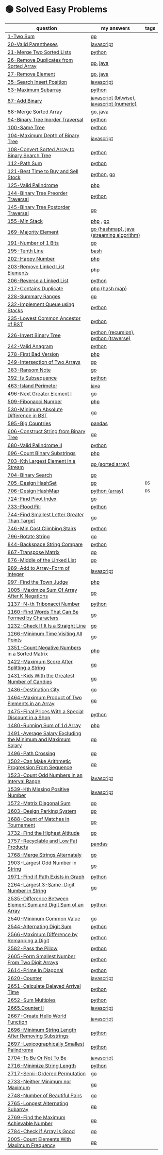 # 🟢 Solved Easy Problems

| question                                                                                                                                                 | my answers                                                                                                                                                                                                                 | tags |
|----------------------------------------------------------------------------------------------------------------------------------------------------------|----------------------------------------------------------------------------------------------------------------------------------------------------------------------------------------------------------------------------|------|
| [1-Two Sum](https://leetcode.com/problems/two-sum/)                                                                                                      | [go](https://github.com/shayansm2/leetcodeSolutions/blob/main/src/easy/TwoSum.go)                                                                                                                                          |
| [20-Valid Parentheses](https://leetcode.com/problems/valid-parentheses/)                                                                                 | [javascript](https://gValidParentheses.jsithub.com/shayansm2/leetcodeSolutions/blob/main/src/easy/ValidParentheses.js)                                                                                                     |
| [21-Merge Two Sorted Lists](https://leetcode.com/problems/merge-two-sorted-lists/)                                                                       | [python](https://github.com/shayansm2/leetcodeSolutions/blob/main/src/easy/MergeTwoSortedLists.py)                                                                                                                         |
| [26-Remove Duplicates from Sorted Array](https://leetcode.com/problems/remove-duplicates-from-sorted-array/)                                             | [go](https://github.com/shayansm2/leetcodeSolutions/blob/main/src/easy/RemoveDuplicatesSortedArray.go), [java](https://github.com/shayansm2/leetcodeSolutions/blob/main/src/easy/RemoveDuplicatesSortedArray.java)         |
| [27-Remove Element](https://leetcode.com/problems/remove-element/)                                                                                       | [go](https://github.com/shayansm2/leetcodeSolutions/blob/main/src/easy/RemoveElement.go), [java](https://github.com/shayansm2/leetcodeSolutions/blob/main/src/easy/RemoveElement.java)                                     |
| [35-Search Insert Position](https://leetcode.com/problems/search-insert-position/)                                                                       | [javascript](https://github.com/shayansm2/leetcodeSolutions/blob/main/src/easy/SearchInsertPosition.js)                                                                                                                    |
| [53-Maximum Subarray](https://leetcode.com/problems/maximum-subarray/)                                                                                   | [python](https://github.com/shayansm2/leetcodeSolutions/blob/main/src/easy/MaximumSubarray.py)                                                                                                                             |
| [67-Add Binary](https://leetcode.com/problems/add-binary/)                                                                                               | [javascript (bitwise)](https://github.com/shayansm2/leetcodeSolutions/blob/main/src/easy/AddBinary.js), [javascript (numeric)](https://github.com/shayansm2/leetcodeSolutions/blob/main/src/easy/AddBinary2.js)            |
| [88-Merge Sorted Array](https://leetcode.com/problems/merge-sorted-array/)                                                                               | [go](https://github.com/shayansm2/leetcodeSolutions/blob/main/src/easy/MergeSortedArray.go), [java](https://github.com/shayansm2/leetcodeSolutions/blob/main/src/easy/MergeSortedArray.java)                               |
| [94-Binary Tree Inorder Traversal](https://leetcode.com/problems/binary-tree-inorder-traversal/)                                                         | [python](https://github.com/shayansm2/leetcodeSolutions/blob/main/src/easy/BinaryTreeInorderTraversal.py)                                                                                                                  |
| [100-Same Tree](https://leetcode.com/problems/same-tree/)                                                                                                | [python](https://github.com/shayansm2/leetcodeSolutions/blob/main/src/easy/SameTree.py)                                                                                                                                    |
| [104-Maximum Depth of Binary Tree](https://leetcode.com/problems/maximum-depth-of-binary-tree/)                                                          | [javascript](https://github.com/shayansm2/leetcodeSolutions/blob/main/src/easy/MaximumDepthBinaryTree.js)                                                                                                                  |
| [108-Convert Sorted Array to Binary Search Tree](https://leetcode.com/problems/convert-sorted-array-to-binary-search-tree/)                              | [python](https://github.com/shayansm2/leetcodeSolutions/blob/main/src/easy/ConvertSortedArrayBinarySearchTree.py)                                                                                                          |
| [112-Path Sum](https://leetcode.com/problems/path-sum/)                                                                                                  | [python](https://github.com/shayansm2/leetcodeSolutions/blob/main/src/easy/PathSum.py)                                                                                                                                     |
| [121-Best Time to Buy and Sell Stock](https://leetcode.com/problems/best-time-to-buy-and-sell-stock/)                                                    | [python](https://github.com/shayansm2/leetcodeSolutions/blob/main/src/easy/BestTimeToBuyAndSellStock.py), [go](https://github.com/shayansm2/leetcodeSolutions/blob/main/src/easy/BestTimeBuySellStock.go)                  |
| [125-Valid Palindrome](https://leetcode.com/problems/valid-palindrome/)                                                                                  | [php](https://github.com/shayansm2/leetcodeSolutions/blob/main/src/easy/ValidPalindrome.php)                                                                                                                               |
| [144-Binary Tree Preorder Traversal](https://leetcode.com/problems/binary-tree-preorder-traversal/)                                                      | [python](https://github.com/shayansm2/leetcodeSolutions/blob/main/src/easy/BinaryTreePreorderTraversal.py)                                                                                                                 |
| [145-Binary Tree Postorder Traversal](https://leetcode.com/problems/binary-tree-postorder-traversal/)                                                    | [go](https://github.com/shayansm2/leetcodeSolutions/blob/main/src/easy/BinaryTreePostorderTraversal.go)                                                                                                                    |
| [155-Min Stack](https://leetcode.com/problems/min-stack/)                                                                                                | [php](https://github.com/shayansm2/leetcodeSolutions/blob/main/src/easy/MinStack.php) , [go](https://github.com/shayansm2/leetcodeSolutions/blob/main/src/easy/MinStack.go)                                                |
| [169-Majority Element](https://leetcode.com/problems/majority-element/)                                                                                  | [go (hashmap)](https://github.com/shayansm2/leetcodeSolutions/blob/main/src/easy/MajorityElement.go), [java (streaming algorithm)](https://github.com/shayansm2/leetcodeSolutions/blob/main/src/easy/MajorityElement.java) |
| [191-Number of 1 Bits](https://leetcode.com/problems/number-of-1-bits/)                                                                                  | [go](https://github.com/shayansm2/leetcodeSolutions/blob/main/src/easy/Number1Bits.go)                                                                                                                                     |
| [195-Tenth Line](https://leetcode.com/problems/tenth-line/)                                                                                              | [bash](https://github.com/shayansm2/leetcodeSolutions/blob/main/src/easy/TenthLine.sh)                                                                                                                                     |
| [202-Happy Number](https://leetcode.com/problems/happy-number/)                                                                                          | [php](https://github.com/shayansm2/leetcodeSolutions/blob/main/src/easy/HappyNumber.php)                                                                                                                                   |
| [203-Remove Linked List Elements](https://leetcode.com/problems/remove-linked-list-elements/)                                                            | [php](https://github.com/shayansm2/leetcodeSolutions/blob/main/src/easy/RemoveLinkedListElements.php)                                                                                                                      |
| [206-Reverse a Linked List](https://leetcode.com/problems/reverse-linked-list/)                                                                          | [python](https://github.com/shayansm2/leetcodeSolutions/blob/main/src/easy/ReverseLinkedList.py)                                                                                                                           |
| [217-Contains Duplicate](https://leetcode.com/problems/contains-duplicate/)                                                                              | [php (hash map)](https://github.com/shayansm2/leetcodeSolutions/blob/main/src/easy/ContainsDuplicate.php)                                                                                                                  |
| [228-Summary Ranges](https://leetcode.com/problems/summary-ranges/)                                                                                      | [go](https://github.com/shayansm2/leetcodeSolutions/blob/main/src/easy/SummaryRanges.go)                                                                                                                                   |
| [232-Implement Queue using Stacks](https://leetcode.com/problems/implement-queue-using-stacks/)                                                          | [python](https://github.com/shayansm2/leetcodeSolutions/blob/main/src/easy/ImplementQueueUsingStacks.py)                                                                                                                   |
| [235-Lowest Common Ancestor of BST](https://leetcode.com/problems/lowest-common-ancestor-of-a-binary-search-tree/)                                       | [python](https://github.com/shayansm2/leetcodeSolutions/blob/3f6985f81bf9dd982eacfaa8519501753d80ed9c/src/easy/LowestCommonAncestorBinarySearchTree.py)                                                                    |
| [226-Invert Binary Tree](https://leetcode.com/problems/invert-binary-tree/)                                                                              | [python (recursion)](https://github.com/shayansm2/leetcodeSolutions/blob/main/src/easy/InvertBinaryTree.py), [python (traverse)](https://github.com/shayansm2/leetcodeSolutions/blob/main/src/easy/FlipBinaryTree.py)      |
| [242-Valid Anagram](https://leetcode.com/problems/valid-anagram/)                                                                                        | [python](https://github.com/shayansm2/leetcodeSolutions/blob/main/src/easy/ValidAnagram.py)                                                                                                                                |
| [278-First Bad Version](https://leetcode.com/problems/first-bad-version/)                                                                                | [php](https://github.com/shayansm2/leetcodeSolutions/blob/main/src/easy/FirstBadVersion.php)                                                                                                                               |
| [349-Intersection of Two Arrays](https://leetcode.com/problems/intersection-of-two-arrays/)                                                              | [go](https://github.com/shayansm2/leetcodeSolutions/blob/main/src/easy/IntersectionTwoArrays.go)                                                                                                                           |
| [383-Ransom Note](https://leetcode.com/problems/ransom-note/)                                                                                            | [go](https://github.com/shayansm2/leetcodeSolutions/blob/main/src/easy/RansomNote.go)                                                                                                                                      |
| [392-Is Subsequence](https://leetcode.com/problems/is-subsequence/)                                                                                      | [python](https://github.com/shayansm2/leetcodeSolutions/blob/main/src/easy/IsSubsequence.py)                                                                                                                               |
| [463-Island Perimeter](https://leetcode.com/problems/island-perimeter/)                                                                                  | [java](https://github.com/shayansm2/leetcodeSolutions/blob/main/src/easy/islandPerimeter.java)                                                                                                                             |
| [496-Next Greater Element I](https://leetcode.com/problems/next-greater-element-i/)                                                                      | [go](https://github.com/shayansm2/leetcodeSolutions/blob/main/src/easy/NextGreaterElementI.go)                                                                                                                             |
| [509-Fibonacci Number](https://leetcode.com/problems/fibonacci-number/)                                                                                  | [php](https://github.com/shayansm2/leetcodeSolutions/blob/main/src/easy/FibonacciNumber.php)                                                                                                                               |
| [530-Minimum Absolute Difference in BST](https://leetcode.com/problems/minimum-absolute-difference-in-bst/)                                              | [go](https://github.com/shayansm2/leetcodeSolutions/blob/main/src/easy/MinimumAbsoluteDifferenceBST.go)                                                                                                                    |
| [595-Big Countries](https://leetcode.com/problems/big-countries/)                                                                                        | [pandas](BigCountries.py)                                                                                                                                                                                                  |
| [606-Construct String from Binary Tree](https://leetcode.com/problems/construct-string-from-binary-tree/)                                                | [go](https://github.com/shayansm2/leetcodeSolutions/blob/main/src/easy/ConstructStringBinaryTree.go)                                                                                                                       |
| [680-Valid Palindrome II](https://leetcode.com/problems/valid-palindrome-ii/)                                                                            | [python](https://github.com/shayansm2/leetcodeSolutions/blob/main/src/easy/ValidPalindromeII.py)                                                                                                                           |
| [696-Count Binary Substrings](https://leetcode.com/problems/count-binary-substrings/)                                                                    | [php](https://github.com/shayansm2/leetcodeSolutions/blob/main/src/easy/countBinarySubstrings.php)                                                                                                                         |
| [703-Kth Largest Element in a Stream](https://leetcode.com/problems/kth-largest-element-in-a-stream/)                                                    | [go (sorted array)](https://github.com/shayansm2/leetcodeSolutions/blob/main/src/easy/KthLargestElementStream.go)                                                                                                          |
| [704-Binary Search](https://leetcode.com/problems/binary-search/)                                                                                        | [go](https://github.com/shayansm2/leetcodeSolutions/blob/main/src/easy/BinarySearch.go)                                                                                                                                    |
| [705-Design HashSet](https://leetcode.com/problems/design-hashset/)                                                                                      | [go](https://github.com/shayansm2/leetcodeSolutions/blob/main/src/easy/DesignHashSet.go)                                                                                                                                   | `DS` |
| [706-Design HashMap](https://leetcode.com/problems/design-hashmap/)                                                                                      | [python (array)](https://github.com/shayansm2/leetcodeSolutions/blob/main/src/easy/DesignHashMapWithArray.py)                                                                                                              | `DS` |
| [724-Find Pivot Index](https://leetcode.com/problems/find-pivot-index/)                                                                                  | [go](https://github.com/shayansm2/leetcodeSolutions/blob/main/src/easy/FindPivotIndex.go)                                                                                                                                  |
| [733-Flood Fill](https://leetcode.com/problems/flood-fill/)                                                                                              | [python](https://github.com/shayansm2/leetcodeSolutions/blob/main/src/easy/FloodFill.py)                                                                                                                                   |
| [744-Find Smallest Letter Greater Than Target](https://leetcode.com/problems/find-smallest-letter-greater-than-target/)                                  | [go](https://github.com/shayansm2/leetcodeSolutions/blob/main/src/easy/FindSmallestLetterGreaterThanTarget.go)                                                                                                             |
| [746-Min Cost Climbing Stairs](https://leetcode.com/problems/min-cost-climbing-stairs/)                                                                  | [python](https://github.com/shayansm2/leetcodeSolutions/blob/main/src/easy/MinCostClimbingStairs.py)                                                                                                                       |
| [796-Rotate String](https://leetcode.com/problems/rotate-string/)                                                                                        | [go](https://github.com/shayansm2/leetcodeSolutions/blob/main/src/easy/RotateString.go)                                                                                                                                    |
| [844-Backspace String Compare](https://leetcode.com/problems/backspace-string-compare/)                                                                  | [python](https://github.com/shayansm2/leetcodeSolutions/blob/main/src/easy/BackspaceStringCompare.py)                                                                                                                      |
| [867-Transpose Matrix](https://leetcode.com/problems/transpose-matrix/)                                                                                  | [go](https://github.com/shayansm2/leetcodeSolutions/blob/main/src/easy/TransposeMatrix.go)                                                                                                                                 |
| [876-Middle of the Linked List](https://leetcode.com/problems/middle-of-the-linked-list/)                                                                | [go](https://github.com/shayansm2/leetcodeSolutions/blob/main/src/easy/MiddleLinkedList.go)                                                                                                                                |
| [989-Add to Array-Form of Integer](https://leetcode.com/problems/add-to-array-form-of-integer/)                                                          | [javascript](https://github.com/shayansm2/leetcodeSolutions/blob/main/src/easy/AddArrayFormInteger.js)                                                                                                                     |
| [997-Find the Town Judge](https://leetcode.com/problems/find-the-town-judge/)                                                                            | [php](https://github.com/shayansm2/leetcodeSolutions/blob/main/src/easy/FindTownJudge.php)                                                                                                                                 |
| [1005-Maximize Sum Of Array After K Negations](https://leetcode.com/problems/maximize-sum-of-array-after-k-negations/)                                   | [go](https://github.com/shayansm2/leetcodeSolutions/blob/main/src/easy/MaximizeSumOfArrayAfterKNegations.go)                                                                                                               |
| [1137-N-th Tribonacci Number](https://leetcode.com/problems/n-th-tribonacci-number/)                                                                     | [python](https://github.com/shayansm2/leetcodeSolutions/blob/main/src/easy/NthTribonacciNumber.py)                                                                                                                         |
| [1160-Find Words That Can Be Formed by Characters](https://leetcode.com/problems/find-words-that-can-be-formed-by-characters/)                           | [go](https://github.com/shayansm2/leetcodeSolutions/blob/main/src/easy/FindWordsThatCanBeFormedCharacters.go)                                                                                                              |
| [1232-Check If It Is a Straight Line](https://leetcode.com/problems/check-if-it-is-a-straight-line/)                                                     | [go](https://github.com/shayansm2/leetcodeSolutions/blob/main/src/easy/CheckIfItIsStraightLine.go)                                                                                                                         |
| [1266-Minimum Time Visiting All Points](https://leetcode.com/problems/minimum-time-visiting-all-points/)                                                 | [go](https://github.com/shayansm2/leetcodeSolutions/blob/main/src/easy/MinimumTimeVisitingAllPoints.go)                                                                                                                    |
| [1351-Count Negative Numbers in a Sorted Matrix](https://leetcode.com/problems/count-negative-numbers-in-a-sorted-matrix/)                               | [php](https://github.com/shayansm2/leetcodeSolutions/blob/main/src/easy/CountNegativeNumbersSortedMatrix.php)                                                                                                              |
| [1422-Maximum Score After Splitting a String](https://leetcode.com/problems/maximum-score-after-splitting-a-string/)                                     | [go](https://github.com/shayansm2/leetcodeSolutions/blob/main/src/easy/MaximumScoreAfterSplittingString.go)                                                                                                                |
| [1431-Kids With the Greatest Number of Candies](https://leetcode.com/problems/kids-with-the-greatest-number-of-candies/)                                 | [go](https://github.com/shayansm2/leetcodeSolutions/blob/main/src/easy/KidsWithGreatestNumberCandies.go)                                                                                                                   |
| [1436-Destination City](https://leetcode.com/problems/destination-city/)                                                                                 | [go](https://github.com/shayansm2/leetcodeSolutions/blob/main/src/easy/DestinationCity.go)                                                                                                                                 |
| [1464-Maximum Product of Two Elements in an Array](https://leetcode.com/problems/maximum-product-of-two-elements-in-an-array/)                           | [go](https://github.com/shayansm2/leetcodeSolutions/blob/main/src/easy/MaximumProductTwoElementsArray.go)                                                                                                                  |
| [1475-Final Prices With a Special Discount in a Shop](https://leetcode.com/problems/final-prices-with-a-special-discount-in-a-shop/)                     | [python](https://github.com/shayansm2/leetcodeSolutions/blob/main/src/easy/FinalPricesWithSpecialDiscountShop.py)                                                                                                          |
| [1480-Running Sum of 1d Array](https://leetcode.com/problems/running-sum-of-1d-array/)                                                                   | [php](https://github.com/shayansm2/leetcodeSolutions/blob/main/src/easy/runningSum.php)                                                                                                                                    |
| [1491-Average Salary Excluding the Minimum and Maximum Salary](https://leetcode.com/problems/average-salary-excluding-the-minimum-and-maximum-salary/)   | [go](https://github.com/shayansm2/leetcodeSolutions/blob/main/src/easy/AverageSalaryExcludingMinimumMaximum.go)                                                                                                            |
| [1496-Path Crossing](https://leetcode.com/problems/path-crossing/)                                                                                       | [go](https://github.com/shayansm2/leetcodeSolutions/blob/main/src/easy/PathCrossing.go)                                                                                                                                    |
| [1502-Can Make Arithmetic Progression From Sequence](https://leetcode.com/problems/can-make-arithmetic-progression-from-sequence/)                       | [go](https://github.com/shayansm2/leetcodeSolutions/blob/main/src/easy/CanMakeArithmeticProgressionFromSequence.go)                                                                                                        |
| [1523-Count Odd Numbers in an Interval Range](https://leetcode.com/problems/count-odd-numbers-in-an-interval-range/)                                     | [javascript](https://github.com/shayansm2/leetcodeSolutions/blob/main/src/easy/CountOddNumbersIntervalRange.js)                                                                                                            |
| [1539-Kth Missing Positive Number](https://leetcode.com/problems/kth-missing-positive-number/)                                                           | [javascript](https://github.com/shayansm2/leetcodeSolutions/blob/main/src/easy/KthMissingPositiveNumber.js)                                                                                                                |
| [1572-Matrix Diagonal Sum](https://leetcode.com/problems/matrix-diagonal-sum/)                                                                           | [go](https://github.com/shayansm2/leetcodeSolutions/blob/main/src/easy/MatrixDiagonalSum.go)                                                                                                                               |
| [1603-Design Parking System](https://leetcode.com/problems/design-parking-system/)                                                                       | [go](https://github.com/shayansm2/leetcodeSolutions/blob/main/src/easy/DesignParkingSystem.go)                                                                                                                             |
| [1688-Count of Matches in Tournament](https://leetcode.com/problems/count-of-matches-in-tournament/description/)                                         | [go](https://github.com/shayansm2/leetcodeSolutions/blob/main/src/easy/CountMatchesTournament.go)                                                                                                                          |
| [1732-Find the Highest Altitude](https://leetcode.com/problems/find-the-highest-altitude/)                                                               | [go](https://github.com/shayansm2/leetcodeSolutions/blob/main/src/easy/FindHighestAltitude.go)                                                                                                                             |
| [1757-Recyclable and Low Fat Products](https://leetcode.com/problems/recyclable-and-low-fat-products/)                                                   | [pandas](https://github.com/shayansm2/leetcodeSolutions/blob/main/src/easy/RecyclableLowFatProducts.py)                                                                                                                    |
| [1768-Merge Strings Alternately](https://leetcode.com/problems/merge-strings-alternately/)                                                               | [go](https://github.com/shayansm2/leetcodeSolutions/blob/main/src/easy/MergeStringsAlternately.go)                                                                                                                         |
| [1903-Largest Odd Number in String](https://leetcode.com/problems/largest-odd-number-in-string/)                                                         | [go](https://github.com/shayansm2/leetcodeSolutions/blob/main/src/easy/LargestOddNumberString.go)                                                                                                                          |
| [1971-Find if Path Exists in Graph](https://leetcode.com/problems/find-if-path-exists-in-graph/)                                                         | [python](https://github.com/shayansm2/leetcodeSolutions/blob/main/src/easy/FindPathExistsGraph.py)                                                                                                                         |
| [2264-Largest 3-Same-Digit Number in String](https://leetcode.com/problems/largest-3-same-digit-number-in-string/)                                       | [go](https://github.com/shayansm2/leetcodeSolutions/blob/main/src/easy/Largest3SameDigitNumberString.go)                                                                                                                   |
| [2535-Difference Between Element Sum and Digit Sum of an Array](https://leetcode.com/problems/difference-between-element-sum-and-digit-sum-of-an-array/) | [python](https://github.com/shayansm2/leetcodeSolutions/blob/main/src/easy/DifferenceBetweenElementSumDigitSumArray.py)                                                                                                    |
| [2540-Minimum Common Value](https://leetcode.com/problems/minimum-common-value/)                                                                         | [go](https://github.com/shayansm2/leetcodeSolutions/blob/main/src/easy/MinimumCommonValue.go)                                                                                                                              |
| [2544-Alternating Digit Sum](https://leetcode.com/problems/alternating-digit-sum/)                                                                       | [python](https://github.com/shayansm2/leetcodeSolutions/blob/main/src/easy/AlternatingDigitSum.py)                                                                                                                         |
| [2566-Maximum Difference by Remapping a Digit](https://leetcode.com/problems/maximum-difference-by-remapping-a-digit/)                                   | [python](https://github.com/shayansm2/leetcodeSolutions/blob/main/src/easy/MaximumDifferenceRemappingDigit.py)                                                                                                             |
| [2582-Pass the Pillow](https://leetcode.com/problems/pass-the-pillow/)                                                                                   | [python](https://github.com/shayansm2/leetcodeSolutions/blob/main/src/easy/PassPillow.py)                                                                                                                                  |
| [2605-Form Smallest Number From Two Digit Arrays](https://leetcode.com/problems/form-smallest-number-from-two-digit-arrays/)                             | [python](https://github.com/shayansm2/leetcodeSolutions/blob/main/src/easy/FormSmallestNumberFromTwoDigitArrays.py)                                                                                                        |
| [2614-Prime In Diagonal](https://leetcode.com/problems/prime-in-diagonal/)                                                                               | [python](https://github.com/shayansm2/leetcodeSolutions/blob/main/src/easy/PrimeInDiagonal.py)                                                                                                                             |
| [2620-Counter](https://leetcode.com/problems/counter/)                                                                                                   | [javascript](https://github.com/shayansm2/leetcodeSolutions/blob/main/src/easy/Counter.js)                                                                                                                                 |
| [2651-Calculate Delayed Arrival Time](https://leetcode.com/problems/calculate-delayed-arrival-time/)                                                     | [python](https://github.com/shayansm2/leetcodeSolutions/blob/main/src/easy/CalculateDelayedArrivalTim.py)                                                                                                                  |
| [2652-Sum Multiples](https://leetcode.com/problems/sum-multiples/)                                                                                       | [python](https://github.com/shayansm2/leetcodeSolutions/blob/main/src/easy/SumMultiples.py)                                                                                                                                |
| [2665.Counter II](https://leetcode.com/problems/counter-ii/)                                                                                             | [javascript](https://github.com/shayansm2/leetcodeSolutions/blob/main/src/easy/CounterII.js)                                                                                                                               |
| [2667-Create Hello World Function](https://leetcode.com/problems/create-hello-world-function/)                                                           | [javascript](https://github.com/shayansm2/leetcodeSolutions/blob/main/src/easy/CreateHelloWorldFunction.js)                                                                                                                |
| [2696-Minimum String Length After Removing Substrings](https://leetcode.com/problems/minimum-string-length-after-removing-substrings/)                   | [python](https://github.com/shayansm2/leetcodeSolutions/blob/main/src/easy/MinimumStringLengthAfterRemovingSubstrings.py)                                                                                                  |
| [2697-Lexicographically Smallest Palindrome](https://leetcode.com/problems/lexicographically-smallest-palindrome/)                                       | [python](https://github.com/shayansm2/leetcodeSolutions/blob/main/src/easy/LexicographicallySmallestPalindrome.py)                                                                                                         |
| [2704-To Be Or Not To Be](https://leetcode.com/problems/to-be-or-not-to-be/)                                                                             | [javascript](https://github.com/shayansm2/leetcodeSolutions/blob/main/src/easy/ToBeOrNotToBe.js)                                                                                                                           |
| [2716-Minimize String Length](https://leetcode.com/problems/minimize-string-length/)                                                                     | [python](https://github.com/shayansm2/leetcodeSolutions/blob/main/src/easy/MinimizeStringLength.py)                                                                                                                        |
| [2717-Semi-Ordered Permutation](https://leetcode.com/problems/semi-ordered-permutation/)                                                                 | [go](https://github.com/shayansm2/leetcodeSolutions/blob/main/src/easy/SemiOrderedPermutation.go)                                                                                                                          |
| [2733-Neither Minimum nor Maximum](https://leetcode.com/problems/neither-minimum-nor-maximum/)                                                           | [go](https://github.com/shayansm2/leetcodeSolutions/blob/main/src/easy/NeitherMinimumNorMaximum.go)                                                                                                                        |
| [2748-Number of Beautiful Pairs](https://leetcode.com/problems/number-of-beautiful-pairs/)                                                               | [go](https://github.com/shayansm2/leetcodeSolutions/blob/main/src/easy/NumberBeautifulPairs.go)                                                                                                                            |
| [2765-Longest Alternating Subarray](https://leetcode.com/problems/longest-alternating-subarray/)                                                         | [go](https://github.com/shayansm2/leetcodeSolutions/blob/main/src/easy/LongestAlternatingSubarray.go)                                                                                                                      |
| [2769-Find the Maximum Achievable Number](https://leetcode.com/problems/find-the-maximum-achievable-number/)                                             | [go](https://github.com/shayansm2/leetcodeSolutions/blob/main/src/easy/FindMaximumAchievableNumber.go)                                                                                                                     |
| [2784-Check if Array is Good](https://leetcode.com/problems/check-if-array-is-good/)                                                                     | [go](https://github.com/shayansm2/leetcodeSolutions/blob/main/src/easy/CheckArrayGood.go)                                                                                                                                  |
| [3005-Count Elements With Maximum Frequency](https://leetcode.com/problems/count-elements-with-maximum-frequency/)                                       | [go](https://github.com/shayansm2/leetcodeSolutions/blob/main/src/easy/CountElementsWithMaximumFrequency.go)                                                                                                               |